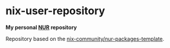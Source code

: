 # nix-user-repository

**My personal [NUR](https://github.com/nix-community/NUR) repository**

Repository based on the [nix-community/nur-packages-template](https://github.com/nix-community/nur-packages-template).
